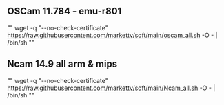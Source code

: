 ## OSCam 11.784 - emu-r801
""
wget -q "--no-check-certificate" https://raw.githubusercontent.com/markettv/soft/main/oscam_all.sh -O - | /bin/sh
""

## Ncam 14.9 all  arm & mips
""
wget -q "--no-check-certificate" https://raw.githubusercontent.com/markettv/soft/main/Ncam_all.sh -O - | /bin/sh
""
